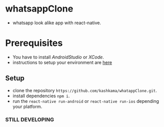 # whatsappClone
*  whatsapp look alike app with react-native.

# Prerequisites
* You have to install _AndroidStudio_ or _XCode_.
* instructions to setup your environment are [here](https://facebook.github.io/react-native/docs/getting-started)

## Setup
* clone the repository `https://github.com/kashkama/whatappClone.git`.
* install dependencies `npm i`.
* run the `react-native run-android` or `react-native run-ios` depending your platform.

### STILL DEVELOPING